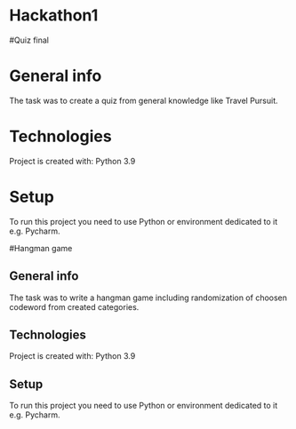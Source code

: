 # Hackathon1

#Quiz final 

# General info

The task was to create a quiz from general knowledge like Travel Pursuit.

# Technologies
Project is created with: Python 3.9

# Setup

To run this project you need to use Python or environment dedicated to it e.g. Pycharm.


#Hangman game


## General info

The task was to write a hangman game including randomization of choosen codeword from created categories.

## Technologies
Project is created with: Python 3.9

## Setup

To run this project you need to use Python or environment dedicated to it e.g. Pycharm.
